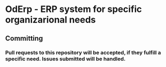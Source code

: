 # OdErp - ERP system for specific organizarional needs

## Committing

### Pull requests to this repository will be accepted, if they fulfill a specific need. Issues submitted will be handled.
